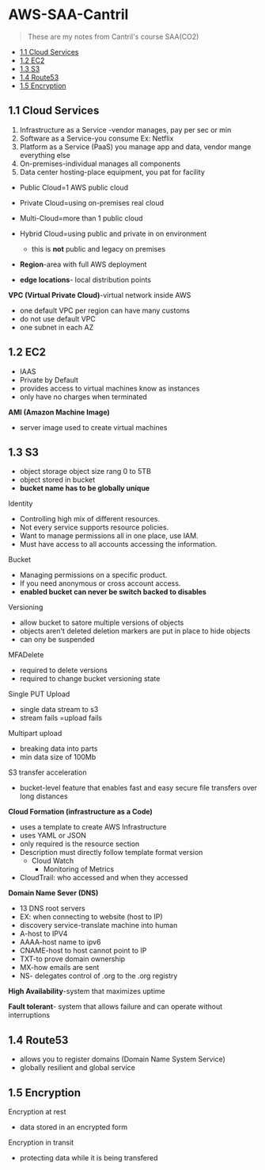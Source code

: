 # AWS-SAA-Cantril
>These are my notes from Cantril's course SAA(CO2)

- [1.1 Cloud Services](#11-cloud-services)
- [1.2 EC2](#12-ec2)
- [1.3 S3](#13-s3)
- [1.4 Route53](#14-route53) 
- [1.5 Encryption](#15-encryption)


## 1.1 Cloud Services 
1.	Infrastructure as a Service -vendor manages, pay per sec or min 
2.	Software as a Service-you consume Ex: Netflix
3.	Platform as a Service (PaaS) you manage app and data, vendor mange everything else
4.	On-premises-individual manages all components 
5.	Data center hosting-place equipment, you pat for facility

- Public Cloud=1 AWS public cloud
- Private Cloud=using on-premises real cloud
- Multi-Cloud=more than 1 public cloud
- Hybrid Cloud=using public and private in on environment 
  - this is **not** public and legacy on premises 

- **Region**-area with full AWS deployment
- **edge locations**- local distribution points 

**VPC (Virtual Private Cloud)**-virtual network inside AWS
- one default VPC per region can have many customs 
- do not use default VPC
- one subnet in each AZ

## 1.2 EC2
- IAAS
- Private by Default
- provides access to virtual machines know as instances 
- only have no charges when terminated

**AMI (Amazon Machine Image)**
- server image used to create virtual machines

## 1.3 S3
- object storage object size rang 0 to 5TB
- object stored in bucket
- **bucket name has to be globally unique**

Identity
- Controlling high mix of different resources.
- Not every service supports resource policies.
- Want to manage permissions all in one place, use IAM.
- Must have access to all accounts accessing the information.

Bucket
- Managing permissions on a specific product.
- If you need anonymous or cross account access.
- **enabled bucket can never be switch backed to disables**

Versioning
- allow bucket to satore multiple versions of objects 
- objects aren't deleted deletion markers are put in place to hide objects 
- can ony be suspended

MFADelete 
- required to delete versions
- required to change bucket versioning state

Single PUT Upload 
- single data stream to s3
- stream fails =upload fails

Multipart upload 
- breaking data into parts 
- min data size of 100Mb

S3 transfer acceleration 
- bucket-level feature that enables fast and easy secure file transfers over long distances 

















**Cloud Formation (infrastructure as a Code)**
- uses a template to create AWS Infrastructure 
- uses YAML or JSON
- only required is the resource section
- Description must directly follow template format version
  - Cloud Watch
    - Monitoring of Metrics
- CloudTrail: who accessed and when they accessed 

**Domain Name Sever (DNS)**
- 13 DNS root servers
- EX: when connecting to website (host to IP)
- discovery service-translate machine into human
- A-host to IPV4
- AAAA-host name to ipv6
-	CNAME-host to host cannot point to IP
- TXT-to prove domain ownership
-	MX-how emails are sent 
-	NS- delegates control of .org to the .org registry

**High Availability**-system that maximizes uptime

**Fault tolerant**- system that allows failure and can operate without interruptions

## 1.4 Route53
- allows you to register domains (Domain Name System Service)
- globally resilient and global service

## 1.5 Encryption
Encryption at rest
- data  stored in an encrypted form

Encryption in transit 
- protecting data while it is being transfered
